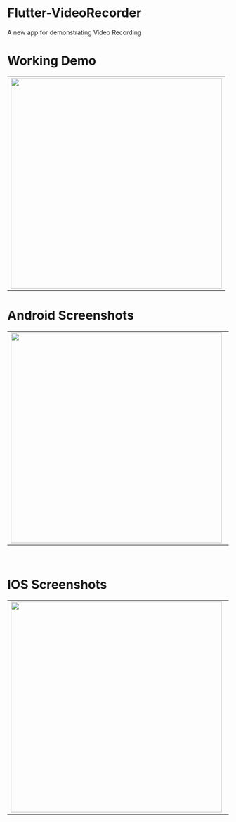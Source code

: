 # Flutter-VideoRecorder
A new app for demonstrating Video Recording

# Working Demo
 
  <table>
  <tr>
  <td><img src="https://github.com/MarvelApps-Flutter/flutter_video_recorder/blob/dev/videorecorder/Gif/Screen-Recording-20220629-152807.gif" height="480px"></td>
    </tr>
  </table>
    

# Android Screenshots

<table>
  <tr>
    <td><img src="https://github.com/MarvelApps-Flutter/flutter_video_recorder/blob/dev/videorecorder/Android%20Frames/Group%20223.png" height="480px"</td>
    <td><img src="hhttps://github.com/MarvelApps-Flutter/flutter_video_recorder/blob/dev/videorecorder/Android%20Frames/Group%20222.png" height="480px"></td>
  <td><img src="https://github.com/MarvelApps-Flutter/flutter_video_recorder/blob/dev/videorecorder/Android%20Frames/Group%20223%20(1).png" height="480px"></td>
  
 
</tr>
 </table>

</br>

# IOS Screenshots

<table>
  <tr>
    <td><img src="https://github.com/MarvelApps-Flutter/flutter_video_recorder/blob/dev/videorecorder/iOS%20Frames/Group%20224.png" height="480px"></td>
    <td><img src="https://github.com/MarvelApps-Flutter/flutter_video_recorder/blob/dev/videorecorder/iOS%20Frames/Group%20225.png" height="480px"></td>
</tr>
 </table>
